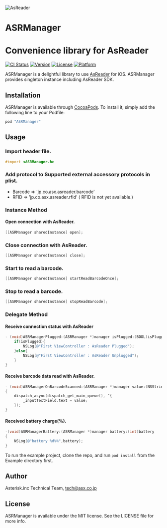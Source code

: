 ![AsReader](https://github.com/asx-co-jp/ASRManager/blob/feature/edit-readme/logo.png?raw=true)

# ASRManager

Convenience library  for AsReader
=======

[![CI Status](http://img.shields.io/travis/koda/ASRManager.svg?style=flat)](https://travis-ci.org/koda/ASRManager)
[![Version](https://img.shields.io/cocoapods/v/ASRManager.svg?style=flat)](http://cocoapods.org/pods/ASRManager)
[![License](https://img.shields.io/cocoapods/l/ASRManager.svg?style=flat)](http://cocoapods.org/pods/ASRManager)
[![Platform](https://img.shields.io/cocoapods/p/ASRManager.svg?style=flat)](http://cocoapods.org/pods/ASRManager)

ASRManager is a delightful library to use [AsReader](http://www.asreader.com) for iOS.
ASRManager provides singleton instance including AsReader SDK.

## Installation

ASRManager is available through [CocoaPods](http://cocoapods.org). To install
it, simply add the following line to your Podfile:

```ruby
pod "ASRManager"
```

## Usage

### Import header file.
```objective-c
#import <ASRManager.h>
```

### Add protocol to Supported external accessory protocols in plist.
- Barcode => 'jp.co.asx.asreader.barcode'
- RFID    => 'jp.co.asx.asreader.rfid' ( RFID is not yet available.)

### Instance Method
#### Open connection with AsReader.
```objective-c
[[ASRManager sharedInstance] open];
```

### Close connection with AsReader.
```objective-c
[[ASRManager sharedInstance] close];
```

### Start to read a barcode.
```objective-c
[[ASRManager sharedInstance] startReadBarcodeOnce];
```

### Stop to read a barcode.
```objective-c
[[ASRManager sharedInstance] stopReadBarcode];
```

### Delegate Method
#### Receive connection status with AsReader
```objective-c
- (void)ASRManagerPlugged:(ASRManager *)manager isPlugged:(BOOL)isPlugged{
    if(isPlugged){
        NSLog(@"First ViewController : AsReader Plugged");
    }else{
        NSLog(@"First ViewController : AsReader Unplugged");
    }
}
```
#### Receive barcode data  read with AsReader.
```objective-c
- (void)ASRManagerOnBarcodeScanned:(ASRManager *)manager value:(NSString *)value
{
    dispatch_async(dispatch_get_main_queue(), ^{
        _inputTextField.text = value;
    });
}
```

#### Received battery charge(%).
```objective-c
-(void)ASRManagerBattery:(ASRManager *)manager battery:(int)battery
{
    NSLog(@"battery %d%%",battery);
}
```

To run the example project, clone the repo, and run `pod install` from the Example directory first.




## Author

Asterisk.inc Technical Team, tech@asx.co.jp

## License

ASRManager is available under the MIT license. See the LICENSE file for more info.
